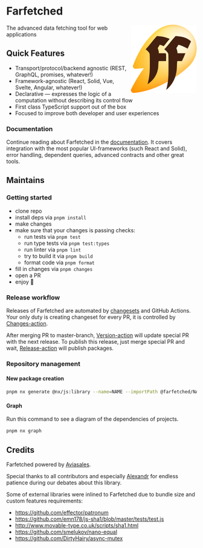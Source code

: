 # Farfetched

<img align="right" width="174" height="180" title="Farfetched logotype"
     src="./apps/website/docs/public/logo.svg">

The advanced data fetching tool for web applications

## Quick Features

- Transport/protocol/backend agnostic (REST, GraphQL, promises, whatever!)
- Framework-agnostic (React, Solid, Vue, Svelte, Angular, whatever!)
- Declarative — expresses the logic of a computation without describing its control flow
- First class TypeScript support out of the box
- Focused to improve both developer and user experiences

### Documentation

Continue reading about Farfetched in the [documentation](https://farfetched.pages.dev). It covers integration with the most popular UI-frameworks (such React and Solid), error handling, dependent queries, advanced contracts and other great tools.

## Maintains

### Getting started

- clone repo
- install deps via `pnpm install`
- make changes
- make sure that your changes is passing checks:
  - run tests via `pnpm test`
  - run type tests via `pnpm test:types`
  - run linter via `pnpm lint`
  - try to build it via `pnpm build`
  - format code via `pnpm format`
- fill in changes via `pnpm changes`
- open a PR
- enjoy 🎉

### Release workflow

Releases of Farfetched are automated by [changesets](https://github.com/changesets/changesets) and GitHub Actions. Your only duty is creating changeset for every PR, it is controlled by [Changes-action](./.github/workflows/changes.yml).

After merging PR to master-branch, [Version-action](./.github/workflows/version.yml) will update special PR with the next release. To publish this release, just merge special PR and wait, [Release-action](./.github/workflows/release.yml) will publish packages.

### Repository management

#### New package creation

```sh
pnpm nx generate @nx/js:library --name=NAME --importPath @farfetched/NAME
```

#### Graph

Run this command to see a diagram of the dependencies of projects.

```sh
pnpm nx graph
```

## Credits

Farfetched powered by [Aviasales](https://aviasales.com).

Special thanks to all contributors and especially [Alexandr](https://github.com/AlexandrHoroshih) for endless patience during our debates about this library.

Some of external libraries were inlined to Farfetched due to bundle size and custom features requirements:

- https://github.com/effector/patronum
- https://github.com/emn178/js-sha1/blob/master/tests/test.js
- http://www.movable-type.co.uk/scripts/sha1.html
- https://github.com/smelukov/nano-equal
- https://github.com/DirtyHairy/async-mutex
